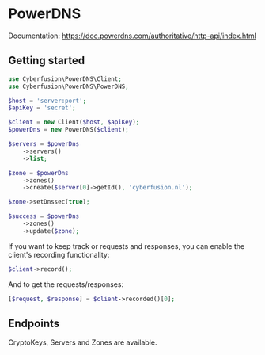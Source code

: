 # PowerDNS

Documentation: https://doc.powerdns.com/authoritative/http-api/index.html

## Getting started

```php
use Cyberfusion\PowerDNS\Client;
use Cyberfusion\PowerDNS\PowerDNS;

$host = 'server:port';
$apiKey = 'secret';

$client = new Client($host, $apiKey);
$powerDns = new PowerDNS($client);

$servers = $powerDns
    ->servers()
    ->list;

$zone = $powerDns
    ->zones()
    ->create($server[0]->getId(), 'cyberfusion.nl');

$zone->setDnssec(true);

$success = $powerDns
    ->zones()
    ->update($zone);
```

If you want to keep track or requests and responses, you can enable the client's recording functionality:

```php
$client->record();
```

And to get the requests/responses:

```php
[$request, $response] = $client->recorded()[0];
```

## Endpoints

CryptoKeys, Servers and Zones are available.
